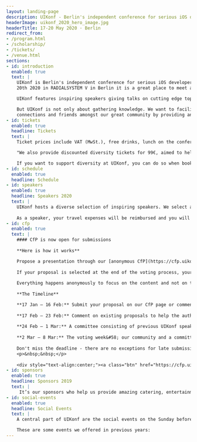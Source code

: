 ```yaml
---
layout: landing-page
description: UIKonf - Berlin's independent conference for serious iOS developers.
headerImage: uikonf_2020_hero_image.jpg
headerTitle: 17-20 May 2020 · Berlin
redirect_from:
- /program.html
- /scholarship/
- /tickets/
- /venue.html
sections:
- id: introduction
  enabled: true
  text: |
    UIKonf is Berlin's independent conference for serious iOS developers. Taking place from May 17th to
    20th 2020 in RADIALSYSTEM V in Berlin it is a great place to meet and connect with experienced developers from all over Europe.

    UIKonf features inspiring speakers giving talks on cutting edge topics in iOS development, mobile design and business.

    But UIKonf is not only about gathering knowledge. We want to facilitate new
    connections and friends amongst our great community by providing an inclusive setting where all participants feel safe and welcome. In order to achieve that, we expect all to abide by our <a href="coc">Code of Conduct</a>
- id: tickets
  enabled: true
  headline: Tickets
  text: |
    Ticket prices include VAT (MwSt.), free drinks, lunch on the conference days and the UIKonf party. See <a href="refunds">our refunds policy</a> if you are not sure about your plans in May.

    "We also provide discounted diversity tickets for 99€, aimed to help underrepresented groups in tech. This includes but isn’t limited to: women, people of colour, LGBTQIA+ people, disabled people and generally people who are unable to attend without financial assistance. If you think you are eligible for a diversity ticket, simply <a href="https://forms.gle/cg8SiTo9ryk5nqzU6" target="_blank">fill out the application form</a>."

    If you want to support diversity at UIKonf, you can do so when booking your ticket. Simply select the additional "Scholarship Sponsor" package which provides one ticket for our diversity ticket applicants.
- id: schedule
  enabled: true
  headline: Schedule
- id: speakers
  enabled: true
  headline: Speakers 2020
  text: |
    UIKonf hosts a diverse selection of inspiring speakers. We select and invite about half of our speakers. The other half is selected by our community through our anonymous call for proposals system. Details coming soon. 
    
    As a speaker, your travel expenses will be reimbursed and you will be our guests at our selected Hotel in Berlin. Of course, we will also reimburse you for your ticket if you already have purchased one.
- id: cfp
  enabled: true
  text: |
    #### CfP is now open for submissions
    
    **Here is how it works**

    Propose a presentation through our [anonymous CfP](https://cfp.uikonf.com). Others will help you refine and focus it by making suggestions. Keep updating your proposal bearing those suggestions in mind.  
    
    If your proposal is selected at the end of the voting process, your travel expenses will be reimbursed and you will be our guests at our selected hotel in Berlin. Of course, we will also reimburse your ticket if you already have purchased one. In addition, you can choose to take part in a free 1-on-1 stage & speech training. And of course, you will also have access to all activities UIKonf offers its attendees.
    
    Everything happens anonymously to focus on the content and not on the names. Remember that our Code of Conduct applies to proposals and comments as well, so please be nice.
    
    **The Timeline**

    **17 Jan – 16 Feb:** Submit your proposal on our CfP page or comment on already submitted proposals. We accept any topic you deem interesting may it be technical, design-focused, about building / running / failing a company or how to get a rocket into space using Swift - Inspire us! For inspiration, you can check out the speakers or videos of 2019.
        
    **17 Feb – 23 Feb:** Comment on existing proposals to help the authors improve their talks. You can help talks you'd like to see at UIKonf 2020 become even better and maybe get elected for the final eight.
    
    **24 Feb – 1 Mar:** A committee consisting of previous UIKonf speakers will do a preselection of the talks ahead of voting by the community.
    
    **2 Mar – 8 Mar:** The voting week&#58; our community and a committee consisting of previous UIKonf speakers will vote on their eight favorite talks. The final eight talks will be determined by equally weighing the votes from the public and the committee. We will inform everyone who participated in the CfP in the week after that and announce the chosen speakers one by one.
    
    Don't miss the deadline - there are no exceptions for late submissions.
    <p>&nbsp;&nbsp;</p>  
      
    <div style="text-align:center;"><a class="btn" href="https://cfp.uikonf.com">Submit Your Talk</a></div>
- id: sponsors
  enabled: true
  headline: Sponsors 2019
  text: |
     It’s our sponsors who help us provide amazing catering, entertainment and generally make UIKonf an awesome event. If you or your company is interested in helping us and putting the FUN (... / coffee / food/ ...) into UIKonf, we are happy to <a href="mailto:sponsors@uikonf.com">discuss options with you</a>.
- id: social-events
  enabled: true
  headline: Social Events
  text: |
    A central part of UIKonf are the social events on the Sunday before the conference. Not only do you get to enjoy Berlin for a day but they also give you a first opportunity to get to know other participants of the conference in a fun atmosphere.

    These are some events we offered in previous years:
---
```

